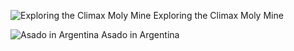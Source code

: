 ![Exploring the Climax Moly Mine](http://alexkerney.com/wp-content/uploads/2010/10/Geology.jpg)
Exploring the Climax Moly Mine

![Asado in Argentina](http://alexkerney.com/wp-content/uploads/2010/10/Geology-1.jpg)
Asado in Argentina
